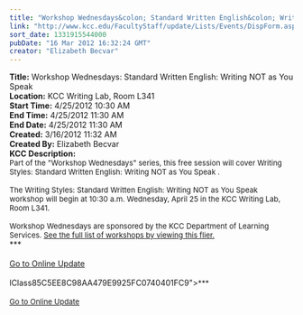 ```yaml
---
title: "Workshop Wednesdays&colon; Standard Written English&colon; Writing NOT as You Speak  "
link: "http://www.kcc.edu/FacultyStaff/update/Lists/Events/DispForm.aspx?ID=246"
sort_date: 1331915544000
pubDate: "16 Mar 2012 16:32:24 GMT"
creator: "Elizabeth Becvar"
---
```


<div><b>Title:</b> Workshop Wednesdays: Standard Written English: Writing NOT as You Speak  </div>
<div><b>Location:</b> KCC Writing Lab, Room L341</div>
<div><b>Start Time:</b> 4/25/2012 10:30 AM</div>
<div><b>End Time:</b> 4/25/2012 11:30 AM</div>
<div><b>End Date:</b> 4/25/2012 11:30 AM</div>
<div><b>Created:</b> 3/16/2012 11:32 AM</div>
<div><b>Created By:</b> Elizabeth Becvar</div>
<div><b>KCC Description:</b> <div class="ExternalClassC398D572DB32478BB68EF97BBE403DAA">
<div><font size="2">Part of the &quot;Workshop Wednesdays&quot; series, this free session will cover Writing Styles: Standard Written English: Writing NOT as You Speak .<br /> <br />The Writing Styles: Standard Written English: Writing NOT as You Speak  workshop will begin at 10:30 a.m. Wednesday, April 25 in the KCC Writing Lab, Room L341.<br /> <br />Workshop Wednesdays are sponsored by the KCC Department of Learning Services. <a href="/Documents/Writinglabworkshopspdf.pdf">See the full list of workshops by viewing this flier.</a></font> <br /></div>
<div>***</div>
<div> </div>
<div><a href="/FacultyStaff/update/Pages/dailyupdate.aspx">Go to Online Update</a></div>
<div> </div></div></div>
lClass85C5EE8C98AA479E9925FC0740401FC9"><font size="2">***</font></div>
<div class="ExternalClass85C5EE8C98AA479E9925FC0740401FC9"><font size="2"></font> </div>
<div class="ExternalClass85C5EE8C98AA479E9925FC0740401FC9"><font size="2"><a href="/FacultyStaff/update/Pages/dailyupdate.aspx">Go to Online Update</a></font><font size="2"></font></div>
<div class="ExternalClass85C5EE8C98AA479E9925FC0740401FC9"><font size="2"></font> </div>
<div class="ExternalClass85C5EE8C98AA479E9925FC0740401FC9"><br /></div></div>
